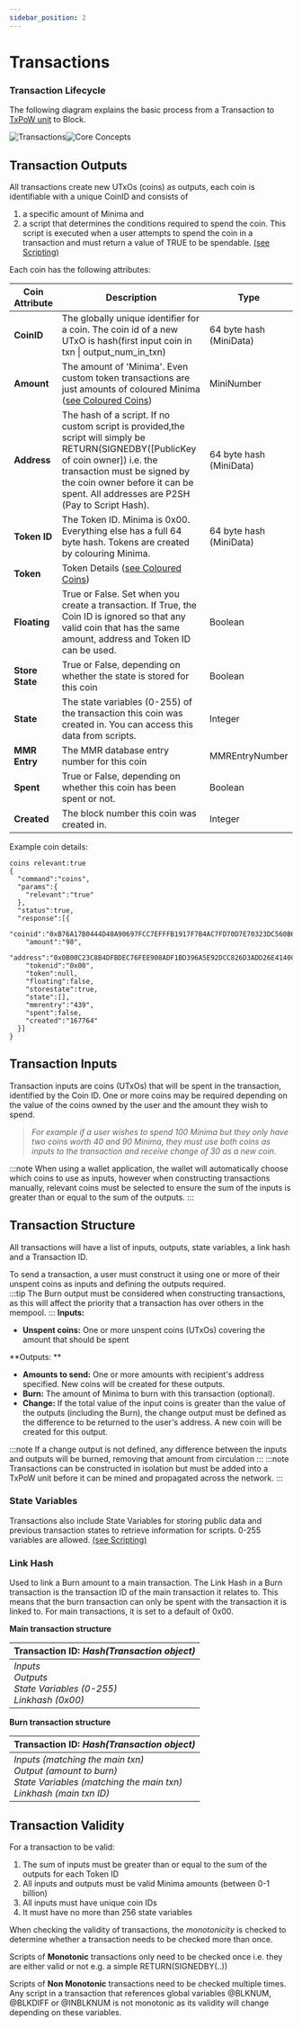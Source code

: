 ```yaml
---
sidebar_position: 2
---
```


# Transactions


### Transaction Lifecycle
The following diagram explains the basic process from a Transaction to [TxPoW unit](/docs/learn/minima/txpowunits) to Block.

![Transactions](/img/learn/transactionLifecycleSimpleLm.svg#gh-light-mode-only)![Core Concepts](/img/learn/transactionLifecycleSimpleDm.svg#gh-dark-mode-only)

## Transaction Outputs
All transactions create new UTxOs (coins) as outputs, each coin is identifiable with a unique CoinID and consists of
1. a specific amount of Minima and 
2. a script that determines the conditions required to spend the coin. This script is executed when a user attempts to spend the coin in a transaction and must return a value of TRUE to be spendable. [(see Scripting)](/docs/learn/minima/scripting)

Each coin has the following attributes:

| Coin Attribute | Description | Type |
| -------------- | ----------- | ------------- |
| **CoinID** | The globally unique identifier for a coin. The coin id of a new UTxO is hash(first input coin in txn &#124; output_num_in_txn)| 64 byte hash (MiniData)|
| **Amount** | The amount of 'Minima'. Even custom token transactions are just amounts of coloured Minima ([see Coloured Coins](/docs/learn/minima/colouredcoins))| MiniNumber|
| **Address** | The hash of a script. If no custom script is provided,the script will simply be RETURN(SIGNEDBY([PublicKey of coin owner]) i.e. the  transaction must be signed by the coin owner before it can be spent. All addresses are P2SH (Pay to Script Hash).| 64 byte hash (MiniData)|
| **Token ID** | The Token ID. Minima is 0x00. Everything else has a full 64 byte hash. Tokens are created by colouring Minima.| 64 byte hash (MiniData)|
| **Token** | Token Details ([see Coloured Coins](/docs/learn/minima/colouredcoins)) |  |
| **Floating** | True or False. Set when you create a transaction. If True, the Coin ID is ignored so that any valid coin that has the same amount, address and Token ID can be used. | Boolean |
| **Store State** | True or False, depending on whether the state is stored for this coin | Boolean |
| **State** | The state variables (0-255) of the transaction this coin was created in. You can access this data from scripts. | Integer |
| **MMR Entry** | The MMR database entry number for this coin | MMREntryNumber |
| **Spent** | True or False, depending on whether this coin has been spent or not. | Boolean |
| **Created** | The block number this coin was created in. | Integer |

Example coin details:

```
coins relevant:true
{
  "command":"coins",
  "params":{
    "relevant":"true"
  },
  "status":true,
  "response":[{
    "coinid":"0xB76A17B0444D40A90697FCC7EFFFB1917F7B4AC7FD70D7E70323DC560B6A3CF2",
    "amount":"98",
    "address":"0x0B00C23C8B4DFBDEC76FEE908ADF1BD396A5E92DCC826D3ADD26E4140CFA1DC0",
    "tokenid":"0x00",
    "token":null,
    "floating":false,
    "storestate":true,
    "state":[],
    "mmrentry":"439",
    "spent":false,
    "created":"167764"
  }]
}
```
## Transaction Inputs
Transaction inputs are coins (UTxOs) that will be spent in the transaction, identified by the Coin ID. One or more coins may be required depending on the value of the coins owned by the user and the amount they wish to spend. 

> *For example if a user wishes to spend 100 Minima but they only have two coins worth 40 and 90 Minima, they must use both coins as inputs to the transaction and receive change of 30 as a new coin.*

:::note 
When using a wallet application, the wallet will automatically choose which coins to use as inputs, however when constructing transactions manually, relevant coins must be selected to ensure the sum of the inputs is greater than or equal to the sum of the outputs. 
:::

## Transaction Structure

All transactions will have a list of inputs, outputs, state variables, a link hash and a Transaction ID.

To send a transaction, a user must construct it using one or more of their unspent coins as inputs and defining the outputs required.  <br/>
:::tip
The Burn output must be considered when constructing transactions, as this will affect the priority that a transaction has over others in the mempool.
:::
**Inputs:**
* **Unspent coins:** One or more unspent coins (UTxOs) covering the amount that should be spent

**Outputs: **
* **Amounts to send:** One or more amounts with recipient's address specified. New coins will be created for these outputs.
* **Burn:** The amount of Minima to burn with this transaction (optional).
* **Change:** If the total value of the input coins is greater than the value of the outputs (including the Burn), the change output must be defined as the difference to be returned to the user's address. A new coin will be created for this output.

:::note
If a change output is not defined, any difference between the inputs and outputs will be burned, removing that amount from circulation
:::
:::note
Transactions can be constructed in isolation but must be added into a TxPoW unit before it can be mined and propagated across the network.
:::

### State Variables
Transactions also include State Variables for storing public data and previous transaction states to retrieve information for scripts. 0-255 variables are allowed. [(see Scripting)](/docs/learn/minima/scripting)

### Link Hash 

Used to link a Burn amount to a main transaction. The Link Hash in a Burn transaction is the transaction ID of the main transaction it relates to. This means that the burn transaction can only be spent with the transaction it is linked to.  For main transactions, it is set to a default of 0x00.

**Main transaction structure**

| **Transaction ID:** *Hash(Transaction object)* |
| :-----------------------------------------|
| *Inputs* <br /> *Outputs*<br />*State Variables (0-255)*<br />*Linkhash (0x00)* |

**Burn transaction structure**

| **Transaction ID:** *Hash(Transaction object)* |
| :---------------------------------------- |
| *Inputs (matching the main txn)*<br />*Output (amount to burn)*<br />*State Variables (matching the main txn)*<br />*Linkhash (main txn ID)* |


## Transaction Validity

For a transaction to be valid:
1. The sum of inputs must be greater than or equal to the sum of the outputs for each Token ID
2. All inputs and outputs must be valid Minima amounts (between 0-1 billion)
3. All inputs must have unique coin IDs 
4. It must have no more than 256 state variables 

When checking the validity of transactions, the *monotonicity* is checked to determine whether a transaction needs to be checked more than once. 

Scripts of **Monotonic** transactions only need to be checked once i.e. they are either valid or not e.g. a simple RETURN(SIGNEDBY(..))

Scripts of **Non Monotonic** transactions need to be checked multiple times. Any script in a transaction that references global variables @BLKNUM, @BLKDIFF or @INBLKNUM is not monotonic as its validity will change depending on these variables. 




